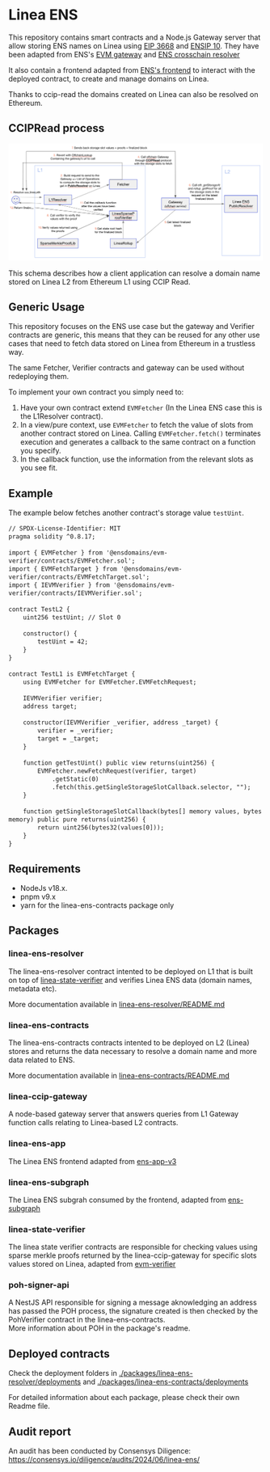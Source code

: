 # Linea ENS

This repository contains smart contracts and a Node.js Gateway server that allow storing ENS names on Linea using [EIP 3668](https://eips.ethereum.org/EIPS/eip-3668) and [ENSIP 10](https://docs.ens.domains/ens-improvement-proposals/ensip-10-wildcard-resolution).
They have been adapted from ENS's [EVM gateway](https://github.com/ensdomains/evmgateway) and [ENS crosschain resolver](https://github.com/ensdomains/ens-evmgateway/tree/master/crosschain-resolver)

It also contain a frontend adapted from [ENS's frontend](https://github.com/ensdomains/ens-app-v3) to interact with the deployed contract, to create and manage domains on Linea.

Thanks to ccip-read the domains created on Linea can also be resolved on Ethereum.

## CCIPRead process

![alt text](./media/LineaENSCCIPRead.png?raw=true)

This schema describes how a client application can resolve a domain name stored on Linea L2 from Ethereum L1 using CCIP Read.

## Generic Usage

This repository focuses on the ENS use case but the gateway and Verifier contracts are generic, this means that they can be reused for any other use cases
that need to fetch data stored on Linea from Ethereum in a trustless way.

The same Fetcher, Verifier contracts and gateway can be used without redeploying them.

To implement your own contract you simply need to:

1.  Have your own contract extend `EVMFetcher` (In the Linea ENS case this is the L1Resolver contract).
2.  In a view/pure context, use `EVMFetcher` to fetch the value of slots from another contract stored on Linea. Calling `EVMFetcher.fetch()` terminates execution and generates a callback to the same contract on a function you specify.
3.  In the callback function, use the information from the relevant slots as you see fit.

## Example

The example below fetches another contract's storage value `testUint`.

```
// SPDX-License-Identifier: MIT
pragma solidity ^0.8.17;

import { EVMFetcher } from '@ensdomains/evm-verifier/contracts/EVMFetcher.sol';
import { EVMFetchTarget } from '@ensdomains/evm-verifier/contracts/EVMFetchTarget.sol';
import { IEVMVerifier } from '@ensdomains/evm-verifier/contracts/IEVMVerifier.sol';

contract TestL2 {
    uint256 testUint; // Slot 0

    constructor() {
        testUint = 42;
    }
}

contract TestL1 is EVMFetchTarget {
    using EVMFetcher for EVMFetcher.EVMFetchRequest;

    IEVMVerifier verifier;
    address target;

    constructor(IEVMVerifier _verifier, address _target) {
        verifier = _verifier;
        target = _target;
    }

    function getTestUint() public view returns(uint256) {
        EVMFetcher.newFetchRequest(verifier, target)
            .getStatic(0)
            .fetch(this.getSingleStorageSlotCallback.selector, "");
    }

    function getSingleStorageSlotCallback(bytes[] memory values, bytes memory) public pure returns(uint256) {
        return uint256(bytes32(values[0]));
    }
}
```

## Requirements

- NodeJs v18.x.
- pnpm v9.x
- yarn for the linea-ens-contracts package only

## Packages

### linea-ens-resolver

The linea-ens-resolver contract intented to be deployed on L1 that is built on top of [linea-state-verifier](./packages/linea-state-verifier) and verifies Linea ENS data (domain names, metadata etc).

More documentation available in [linea-ens-resolver/README.md](./packages/linea-ens-resolver/README.md)

### linea-ens-contracts

The linea-ens-contracts contracts intented to be deployed on L2 (Linea) stores and returns the data necessary to resolve a domain name and more data related to ENS.

More documentation available in [linea-ens-contracts/README.md](./packages/linea-ens-contracts/README.md)

### linea-ccip-gateway

A node-based gateway server that answers queries from L1 Gateway function calls relating to Linea-based L2 contracts.

### linea-ens-app

The Linea ENS frontend adapted from [ens-app-v3](https://github.com/ensdomains/ens-app-v3)

### linea-ens-subgraph

The Linea ENS subgrah consumed by the frontend, adapted from [ens-subgraph](https://github.com/ensdomains/ens-subgraph)

### linea-state-verifier

The linea state verifier contracts are responsible for checking values using sparse merkle proofs returned by the linea-ccip-gateway for specific slots values stored on Linea, adapted from [evm-verifier](https://github.com/ensdomains/evmgateway/tree/main/evm-verifier)

### poh-signer-api

A NestJS API responsible for signing a message aknowledging an address has passed the POH process, the signature created is then checked by the PohVerifier contract in the linea-ens-contracts.  
More information about POH in the package's readme.

## Deployed contracts

Check the deployment folders in [./packages/linea-ens-resolver/deployments](./packages/linea-ens-resolver/deployments) and [./packages/linea-ens-contracts/deployments](./packages/linea-ens-contracts/deployments)

For detailed information about each package, please check their own Readme file.

## Audit report

An audit has been conducted by Consensys Diligence: https://consensys.io/diligence/audits/2024/06/linea-ens/
